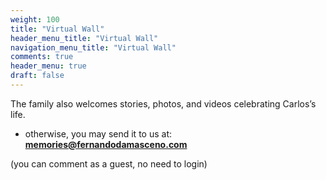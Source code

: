 ```yaml
---
weight: 100
title: "Virtual Wall"
header_menu_title: "Virtual Wall"
navigation_menu_title: "Virtual Wall"
comments: true
header_menu: true
draft: false
---
```


The family also welcomes stories, photos, and videos celebrating Carlos’s life.
- otherwise, you may send it to us at: **memories@fernandodamasceno.com**  

(you can comment as a guest, no need to login)

